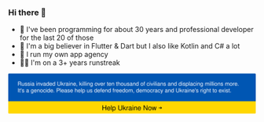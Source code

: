 ### Hi there 👋

<!--
**twogood/twogood** is a ✨ _special_ ✨ repository because its `README.md` (this file) appears on your GitHub profile.

Here are some ideas to get you started:

- 🔭 I’m currently working on ...
- 🌱 I’m currently learning ...
- 👯 I’m looking to collaborate on ...
- 🤔 I’m looking for help with ...
- 💬 Ask me about ...
- 📫 How to reach me: ...
- 😄 Pronouns: ...
- ⚡ Fun fact: ...
-->

- 📅 I've been programming for about 30 years and professional developer for the last 20 of those
- 💙 I'm a big believer in Flutter & Dart but I also like Kotlin and C# a lot
- 💼 I run my own app agency
- 🏃‍♂️ I'm on a 3+ years runstreak



[![Stand With Ukraine](https://raw.githubusercontent.com/vshymanskyy/StandWithUkraine/main/banner2-direct.svg)](https://stand-with-ukraine.pp.ua)
